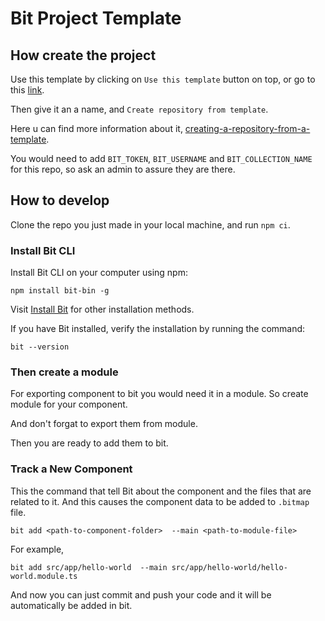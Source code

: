 # Bit Project Template

## How create the project

Use this template by clicking on `Use this template` button on top, or go to this [link](https://github.com/online-directory/bit-project-template/generate).

Then give it an a name, and `Create repository from template`.

Here u can find more information about it, [creating-a-repository-from-a-template](https://docs.github.com/en/github/creating-cloning-and-archiving-repositories/creating-a-repository-from-a-template).

You would need to add `BIT_TOKEN`, `BIT_USERNAME` and `BIT_COLLECTION_NAME` for this repo, so ask an admin to assure they are there.

## How to develop

Clone the repo you just made in your local machine, and run `npm ci`.

### <a class="anchor" aria-hidden="true" id="install-bit-cli"></a>[](#install-bit-cli)Install Bit CLI

Install Bit CLI on your computer using npm:

    npm install bit-bin -g

Visit [Install Bit](https://docs.bit.dev/docs/installation) for other installation methods.

If you have Bit installed, verify the installation by running the command:

    bit --version

### Then create a module
For exporting component to bit you would need it in a module.
So create module for your component.

And don't forgat to export them from module.

Then you are ready to add them to bit.

### Track a New Component

This the command that tell Bit about the component and the files that are related to it. And this causes the component data to be added to `.bitmap` file.

    bit add <path-to-component-folder>  --main <path-to-module-file>
For example,

    bit add src/app/hello-world  --main src/app/hello-world/hello-world.module.ts

And now you can just commit and push your code and it will be automatically be added in bit.
